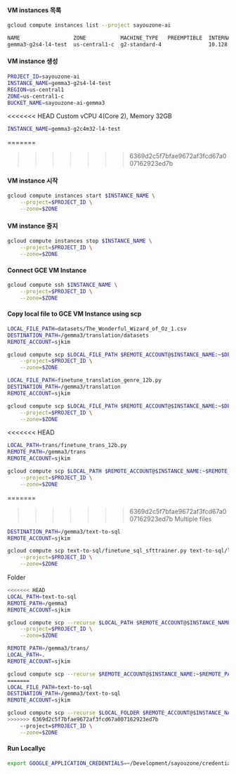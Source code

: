 
#### VM instances 목록

```bash
gcloud compute instances list --project sayouzone-ai
```

```bash
NAME                 ZONE           MACHINE_TYPE   PREEMPTIBLE  INTERNAL_IP  EXTERNAL_IP  STATUS
gemma3-g2s4-l4-test  us-central1-c  g2-standard-4               10.128.0.2                TERMINATED
```

#### VM instance 생성

```bash
PROJECT_ID=sayouzone-ai
INSTANCE_NAME=gemma3-g2s4-l4-test
REGION=us-central1
ZONE=us-central1-c
BUCKET_NAME=sayouzone-ai-gemma3
```

<<<<<<< HEAD
Custom vCPU 4(Core 2), Memory 32GB

```bash
INSTANCE_NAME=gemma3-g2c4m32-l4-test
```

=======
>>>>>>> 6369d2c5f7bfae9672af3fcd67a007162923ed7b
#### VM instance 시작

```bash
gcloud compute instances start $INSTANCE_NAME \
    --project=$PROJECT_ID \
    --zone=$ZONE
```

#### VM instance 중지

```bash
gcloud compute instances stop $INSTANCE_NAME \
    --project=$PROJECT_ID \
    --zone=$ZONE
```

#### Connect GCE VM Instance

```bash
gcloud compute ssh $INSTANCE_NAME \
    --project=$PROJECT_ID \
    --zone=$ZONE
```

#### Copy local file to GCE VM Instance using scp

```bash
LOCAL_FILE_PATH=datasets/The_Wonderful_Wizard_of_Oz_1.csv
DESTINATION_PATH=/gemma3/translation/datasets
REMOTE_ACCOUNT=sjkim

gcloud compute scp $LOCAL_FILE_PATH $REMOTE_ACCOUNT@$INSTANCE_NAME:~$DESTINATION_PATH \
    --project=$PROJECT_ID \
    --zone=$ZONE
```

```bash
LOCAL_FILE_PATH=finetune_translation_genre_12b.py
DESTINATION_PATH=/gemma3/translation
REMOTE_ACCOUNT=sjkim

gcloud compute scp $LOCAL_FILE_PATH $REMOTE_ACCOUNT@$INSTANCE_NAME:~$DESTINATION_PATH \
    --project=$PROJECT_ID \
    --zone=$ZONE
```

<<<<<<< HEAD
```bash
LOCAL_PATH=trans/finetune_trans_12b.py
REMOTE_PATH=/gemma3/trans
REMOTE_ACCOUNT=sjkim

gcloud compute scp $LOCAL_PATH $REMOTE_ACCOUNT@$INSTANCE_NAME:~$REMOTE_PATH \
    --project=$PROJECT_ID \
    --zone=$ZONE
```

=======
>>>>>>> 6369d2c5f7bfae9672af3fcd67a007162923ed7b
Multiple files

```bash
DESTINATION_PATH=/gemma3/text-to-sql
REMOTE_ACCOUNT=sjkim

gcloud compute scp text-to-sql/finetune_sql_sfttrainer.py text-to-sql/load_dataset.py $REMOTE_ACCOUNT@$INSTANCE_NAME:~$DESTINATION_PATH \
    --project=$PROJECT_ID \
    --zone=$ZONE
```

Folder

```bash
<<<<<<< HEAD
LOCAL_PATH=text-to-sql
REMOTE_PATH=/gemma3
REMOTE_ACCOUNT=sjkim

gcloud compute scp --recurse $LOCAL_PATH $REMOTE_ACCOUNT@$INSTANCE_NAME:~$REMOTE_PATH \
    --project=$PROJECT_ID \
    --zone=$ZONE
```

```bash
REMOTE_PATH=/gemma3/trans/
LOCAL_PATH=.
REMOTE_ACCOUNT=sjkim

gcloud compute scp --recurse $REMOTE_ACCOUNT@$INSTANCE_NAME:~$REMOTE_PATH $LOCAL_PATH  \
=======
LOCAL_FILE_PATH=text-to-sql
DESTINATION_PATH=/gemma3/text-to-sql
REMOTE_ACCOUNT=sjkim

gcloud compute scp --recurse $LOCAL_FOLDER $REMOTE_ACCOUNT@$INSTANCE_NAME:~$DESTINATION_PATH \
>>>>>>> 6369d2c5f7bfae9672af3fcd67a007162923ed7b
    --project=$PROJECT_ID \
    --zone=$ZONE
```

#### Run Locallyc

```bash
export GOOGLE_APPLICATION_CREDENTIALS=~/Development/sayouzone/credentials/sayouzone-ai-ce33a3d8d424.json
```

